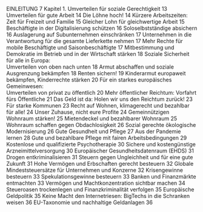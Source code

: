 EINLEITUNG 
7 
Kapitel 1. Umverteilen für soziale Gerechtigkeit 
13 
Umverteilen für gute Arbeit 
14 
Die Löhne hoch! 
14 
Kürzere Arbeitszeiten: Zeit für Freizeit und Familie 
15 
Gleicher Lohn für gleichwertige Arbeit 
15 
Beschäftigte in der Digitalisierung schützen 
16 
Soloselbstständige absichern 
16 
Auslagerung auf Subunternehmen einschränken 
17 
Unternehmen in die Verantwortung für die gesamte Lieferkette nehmen 
17 
Mehr Rechte für mobile Beschäftigte und Saisonbeschäftigte 
17 
Mitbestimmung und Demokratie im Betrieb und in der Wirtschaft stärken 
18 
Soziale Sicherheit für alle in Europa:   
Umverteilen von oben nach unten 
18 
Armut abschaffen und soziale Ausgrenzung bekämpfen 
18 
Renten sichern! 
19 
Kinderarmut europaweit bekämpfen, Kinderrechte stärken 
20 
Für ein starkes europäisches Gemeinwesen:   
Umverteilen von privat zu öffentlich 
20 
Mehr öffentlicher Reichtum: Vorfahrt fürs Öffentliche 
21 
Das Geld ist da: Holen wir uns den Reichtum zurück! 
23 
Für starke Kommunen 
23 
Recht auf Wohnen, klimagerecht und bezahlbar für alle! 
24 
Unser Zuhause, nicht eure Profite 
24 
Gemeinnützigen Wohnraum stärken! 
25 
Mietendeckel und bezahlbarer Wohnraum 
25 
Wohnraum schaffen gegen Obdachlosigkeit 
26 
Sozial gerechte ökologische Modernisierung 
26 
Gute Gesundheit und Pflege 
27 
Aus der Pandemie lernen 
28 
Gute und bezahlbare Pflege mit fairen Arbeitsbedingungen 
29 
Kostenlose und qualifizierte Psychotherapie 
30 
Sichere und kostengünstige Arzneimittelversorgung 
30 
Europäischer Gesundheitsdatenraum (EHDS) 
31 
Drogen entkriminalisieren 
31 
Steuern gegen Ungleichheit und für eine gute Zukunft 
31 
Hohe Vermögen und Erbschaften gerecht besteuern 
32 
Globale Mindeststeuersätze für Unternehmen und Konzerne 
32 
Krisengewinne besteuern 
33 
Spekulationsgewinne besteuern 
33 
Banken und Finanzmärkte entmachten 
33 
Vermögen und Machtkonzentration sichtbar machen 
34 
Steueroasen trockenlegen und Finanzkriminalität verfolgen 
35 
Europäische Geldpolitik 
35 
Keine Macht den Internetriesen: BigTechs in die Schranken weisen 
36 
EU-Taxonomie und nachhaltige Geldanlagen 
36 

